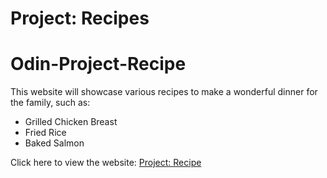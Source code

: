 # Project: Recipes

<h1>Odin-Project-Recipe</h1>
<p>This website will showcase various recipes to make a wonderful dinner for the family, such as:</p>
<ul>
  <li>Grilled Chicken Breast</li>
  <li>Fried Rice</li>
  <li>Baked Salmon</li>
</ul>
<p>Click here to view the website: <a href='index.html'>Project: Recipe</a></p>
